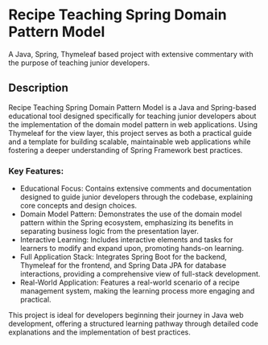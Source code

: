 # Recipe Teaching Spring Domain Pattern Model 

A Java, Spring, Thymeleaf based project with extensive commentary with the purpose of teaching junior developers.

## Description

Recipe Teaching Spring Domain Pattern Model is a Java and Spring-based educational tool designed specifically for teaching junior developers about the implementation of the domain model pattern in web applications. Using Thymeleaf for the view layer, this project serves as both a practical guide and a template for building scalable, maintainable web applications while fostering a deeper understanding of Spring Framework best practices.

### Key Features:
* Educational Focus: Contains extensive comments and documentation designed to guide junior developers through the codebase, explaining core concepts and design choices.
* Domain Model Pattern: Demonstrates the use of the domain model pattern within the Spring ecosystem, emphasizing its benefits in separating business logic from the presentation layer.
* Interactive Learning: Includes interactive elements and tasks for learners to modify and expand upon, promoting hands-on learning.
* Full Application Stack: Integrates Spring Boot for the backend, Thymeleaf for the frontend, and Spring Data JPA for database interactions, providing a comprehensive view of full-stack development.
* Real-World Application: Features a real-world scenario of a recipe management system, making the learning process more engaging and practical.

This project is ideal for developers beginning their journey in Java web development, offering a structured learning pathway through detailed code explanations and the implementation of best practices.

